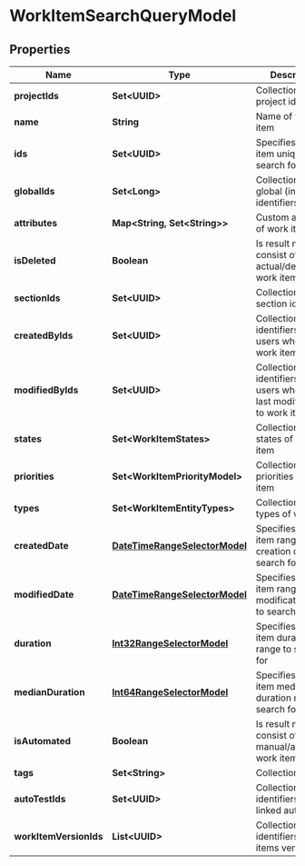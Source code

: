 

# WorkItemSearchQueryModel


## Properties

| Name | Type | Description | Notes |
|------------ | ------------- | ------------- | -------------|
|**projectIds** | **Set&lt;UUID&gt;** | Collection of project identifiers |  [optional] |
|**name** | **String** | Name of work item |  [optional] |
|**ids** | **Set&lt;UUID&gt;** | Specifies a work item unique IDs to search for |  [optional] |
|**globalIds** | **Set&lt;Long&gt;** | Collection of global (integer) identifiers |  [optional] |
|**attributes** | **Map&lt;String, Set&lt;String&gt;&gt;** | Custom attributes of work item |  [optional] |
|**isDeleted** | **Boolean** | Is result must consist of only actual/deleted work items |  [optional] |
|**sectionIds** | **Set&lt;UUID&gt;** | Collection of section identifiers |  [optional] |
|**createdByIds** | **Set&lt;UUID&gt;** | Collection of identifiers of users who created work item |  [optional] |
|**modifiedByIds** | **Set&lt;UUID&gt;** | Collection of identifiers of users who applied last modification to work item |  [optional] |
|**states** | **Set&lt;WorkItemStates&gt;** | Collection of states of work item |  [optional] |
|**priorities** | **Set&lt;WorkItemPriorityModel&gt;** | Collection of priorities of work item |  [optional] |
|**types** | **Set&lt;WorkItemEntityTypes&gt;** | Collection of types of work item |  [optional] |
|**createdDate** | [**DateTimeRangeSelectorModel**](DateTimeRangeSelectorModel.md) | Specifies a work item range of creation date to search for |  [optional] |
|**modifiedDate** | [**DateTimeRangeSelectorModel**](DateTimeRangeSelectorModel.md) | Specifies a work item range of last modification date to search for |  [optional] |
|**duration** | [**Int32RangeSelectorModel**](Int32RangeSelectorModel.md) | Specifies a work item duration range to search for |  [optional] |
|**medianDuration** | [**Int64RangeSelectorModel**](Int64RangeSelectorModel.md) | Specifies a work item median duration range to search for |  [optional] |
|**isAutomated** | **Boolean** | Is result must consist of only manual/automated work items |  [optional] |
|**tags** | **Set&lt;String&gt;** | Collection of tags |  [optional] |
|**autoTestIds** | **Set&lt;UUID&gt;** | Collection of identifiers of linked autotests |  [optional] |
|**workItemVersionIds** | **List&lt;UUID&gt;** | Collection of identifiers work items versions. |  [optional] |



